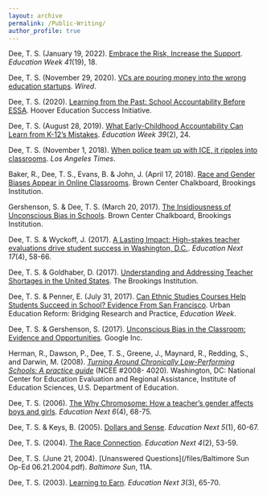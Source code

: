 ```yaml
---
layout: archive
permalink: /Public-Writing/
author_profile: true
---
```


Dee, T. S. (January 19, 2022). [Embrace the Risk, Increase the Support](https://www.edweek.org/leadership/opinion-what-it-takes-for-universities-to-conduct-useful-education-research/2022/01). _Education Week 41_(19), 18.

Dee, T. S. (November 29, 2020). [VCs are pouring money into the wrong education startups](https://www.wired.com/story/vcs-are-pouring-money-into-the-wrong-education-startups/). _Wired_.

Dee, T. S. (2020). [Learning from the Past: School Accountability Before ESSA](https://www.hoover.org/research/learning-past-school-accountability-essa). Hoover Education Success Initiative.

Dee, T. S. (August 28, 2019). [What Early-Childhood Accountability Can Learn from K-12’s Mistakes](https://www.edweek.org/teaching-learning/opinion-what-early-childhood-accountability-can-learn-from-k-12s-mistakes/2019/08). _Education Week 39_(2), 24.

Dee, T. S. (November 1, 2018). [When police team up with ICE, it ripples into classrooms](https://www.latimes.com/opinion/op-ed/la-oe-dee-ice-287g-schools-20181101-story.html). _Los Angeles Times_.

Baker, R., Dee, T. S., Evans, B. & John, J. (April 17, 2018). [Race and Gender Biases Appear in Online Classrooms](https://www.brookings.edu/blog/brown-center-chalkboard/2018/04/27/race-and-gender-biases-appear-in-online-education/). Brown Center Chalkboard, Brookings Institution.

Gershenson, S. & Dee, T. S. (March 20, 2017). [The Insidiousness of Unconscious Bias in Schools](https://www.brookings.edu/blog/brown-center-chalkboard/2017/03/20/the-insidiousness-of-unconscious-bias-in-schools/). Brown Center Chalkboard, Brookings Institution.

Dee, T. S. & Wyckoff, J. (2017). [A Lasting Impact: High-stakes teacher evaluations drive student success in Washington, D.C.](https://www.educationnext.org/a-lasting-impact-high-stakes-teacher-evaluations-student-success-washington-dc/). _Education Next 17_(4), 58-66.

Dee, T. S. & Goldhaber, D. (2017). [Understanding and Addressing Teacher Shortages in the United States](https://www.hamiltonproject.org/papers/understanding_and_addressing_teacher_shortages_in_the_united_states). The Brookings Institution. 

Dee, T. S. & Penner, E. (July 31, 2017). [Can Ethnic Studies Courses Help Students Succeed in School? Evidence From San Francisco](https://www.edweek.org/teaching-learning/opinion-can-ethnic-studies-courses-help-students-succeed-in-school-evidence-from-san-francisco/2017/07). Urban Education Reform: Bridging Research and Practice, _Education Week_. 

Dee, T. S. & Gershenson, S. (2017). [Unconscious Bias in the Classroom: Evidence and Opportunities](https://goo.gl/O6Btqi). Google Inc.

Herman, R., Dawson, P., Dee, T. S., Greene, J., Maynard, R., Redding, S., and Darwin, M. (2008). _[Turning Around Chronically Low-Performing Schools: A practice guide](https://ies.ed.gov/ncee/wwc/PracticeGuide/7#tab-summary)_ (NCEE #2008- 4020). Washington, DC: National Center for Education Evaluation and Regional Assistance, Institute of Education Sciences, U.S. Department of Education. 

Dee, T. S. (2006). [The Why Chromosome: How a teacher’s gender affects boys and girls](https://www.educationnext.org/the-why-chromosome/). _Education Next 6_(4), 68-75.

Dee, T. S. & Keys, B. (2005). [Dollars and Sense](https://www.educationnext.org/dollars-and-sense/). _Education Next 5_(1), 60-67.

Dee, T. S. (2004). [The Race Connection](https://www.educationnext.org/the-race-connection/). _Education Next 4_(2), 53-59.

Dee, T. S. (June 21, 2004). [Unanswered Questions](/files/Baltimore Sun Op-Ed 06.21.2004.pdf). _Baltimore Sun_, 11A. 

Dee, T. S. (2003). [Learning to Earn](https://www.educationnext.org/learningtoearn/). _Education Next 3_(3), 65-70.
